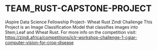 # TEAM_RUST-CAPSTONE-PROJECT
iAspire Data Science Fellowship Project- Wheat Rust Zindi Challenge
This Project is an Image Classification Model that classifies images into Stem,Leaf and Wheat Rust.
For more info on the competition visit: https://zindi.africa/competitions/iclr-workshop-challenge-1-cgiar-computer-vision-for-crop-disease
